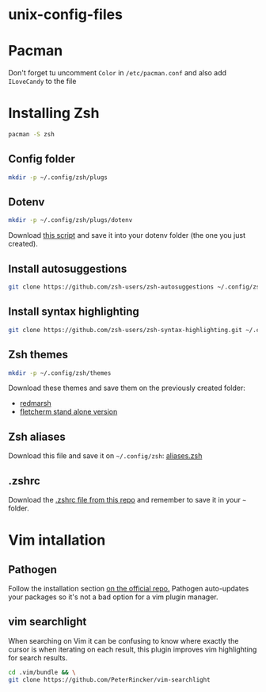# unix-config-files

# Pacman
Don't forget tu uncomment `Color` in `/etc/pacman.conf` and also add `ILoveCandy` to the file

# Installing Zsh
```Zsh
pacman -S zsh
```
## Config folder
```Zsh
mkdir -p ~/.config/zsh/plugs
```

## Dotenv
```Zsh
mkdir -p ~/.config/zsh/plugs/dotenv
```
Download [this script](https://github.com/ohmyzsh/ohmyzsh/blob/master/plugins/dotenv/dotenv.plugin.zsh) and save it into your dotenv folder (the one you just created). 

## Install autosuggestions
```Zsh
git clone https://github.com/zsh-users/zsh-autosuggestions ~/.config/zsh/plugs/zsh-autosuggestions
```

## Install syntax highlighting 
```Zsh
git clone https://github.com/zsh-users/zsh-syntax-highlighting.git ~/.config/zsh/plugs/zsh-syntax
```

## Zsh themes
```Zsh
mkdir -p ~/.config/zsh/themes
```
Download these themes and save them on the previously created folder:
* [redmarsh](./.config/zsh/themes/redmarsh.zsh)
* [fletcherm stand alone version](./.config/zsh/themes/fletcherm.zsh-theme)

## Zsh aliases
Download this file and save it on `~/.config/zsh`:
[aliases.zsh](./.config/zsh/aliases.zsh)

## .zshrc
Download the [.zshrc file from this repo](./.zshrc) and remember to save it in your `~` folder.

# Vim intallation
## Pathogen
Follow the installation section [on the official repo.](https://github.com/tpope/vim-pathogen) Pathogen auto-updates your packages so it's not a bad option for a vim plugin manager.

## vim searchlight
When searching on Vim it can be confusing to know where exactly the cursor is when iterating on each result, this plugin improves vim highlighting for search results. 
```Zsh
cd .vim/bundle && \
git clone https://github.com/PeterRincker/vim-searchlight
```
